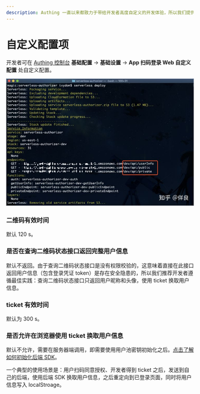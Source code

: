 ```yaml
---
description: Authing 一直以来都致力于带给开发者高度自定义的开发体验，所以我们提供以下自定义配置项，开发者可以根据自己业务的需要，在安全性和便捷性之间权衡。
---
```


# 自定义配置项

开发者可在 [Authing 控制台](https://authing.cn/dashboard) **基础配置** -&gt; **基础设置** -&gt; **App 扫码登录 Web 自定义配置** 处自定义配置。

![](../../.gitbook/assets/image%20%28116%29.png)

### 二维码有效时间 

默认 120 s。 

### 是否在查询二维码状态接口返回完整用户信息

默认不返回。由于查询二维码状态接口是没有权限校验的，这意味着直接在此接口返回用户信息（包含登录凭证 token）是存在安全隐患的，所以我们推荐开发者遵循最佳实践：查询二维码状态接口只返回用户昵称和头像，使用 ticket 换取用户信息。

### ticket 有效时间

默认为 300 s。

### 是否允许在浏览器使用 ticket 换取用户信息

默认不允许，需要在服务器端调用，即需要使用用户池密钥初始化之后。[点击了解如何初始化后端 SDK](https://docs.authing.cn/authing/sdk/sdk-for-node#chu-shi-hua)。

一个典型的使用场景是：用户扫码同意授权、开发者得到 ticket 之后，发送到自己的后端，使用后端 SDK 换取用户信息，之后重定向到已登录页面，同时将用户信息写入 localStroage。

